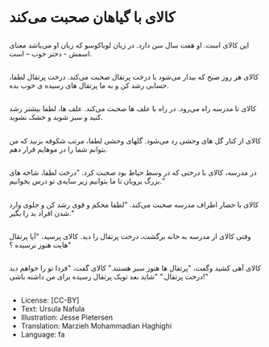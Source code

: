 # کالای با گیاهان صحبت می‌کند

##
این کالای است. او هفت سال سن دارد. در زبان لوباکوسو که زبان او می‌باشد معنای اسمش - دختر خوب – است.

##
کالای هر روز صبح که بیدار می‌شود با درخت پرتقال صحبت می‌کند. درخت پرتقال لطفا، حسابی رشد کن و به ما پرتقال های رسیده ی خوب بده.

##
کالای تا مدرسه راه می‌رود. در راه با علف ها صحبت می‌کند. علف ها، لطفا بیشتر رشد کنید و سبز شوید و خشک نشوید.

##
کالای از کنار گل های وحشی رد می‌شود. گلهای وحشی لطفا، مرتب شکوفه بزنید که من بتوانم شما را در موهایم قرار دهم.

##
در مدرسه، کالای با درختی که در وسط حیاط بود صحبت کرد. "درخت لطفا، شاخه های بزرگ برویان تا ما بتوانیم زیر سایه‌ی تو درس بخوانیم."

##
کالای با حصار اطراف مدرسه صحبت می‌کند. "لطفا محکم و قوی رشد کن و جلوی وارد شدن افراد بد را بگیر."

##
وقتی کالای از مدرسه به خانه برگشت، درخت پرتقال را دید. کالای پرسید، "آیا پرتقال هایت هنوز نرسیده ؟"

##
کالای آهی کشید وگفت، "پرتقال ها هنوز سبز هستند." کالای گفت، "فردا تو را خواهم دید درخت پرتقال." "شاید بعد تویک پرتقال رسیده برای من داشته باشی!"

##
* License: [CC-BY]
* Text: Ursula Nafula
* Illustration: Jesse Pietersen
* Translation: Marzieh Mohammadian Haghighi
* Language: fa
